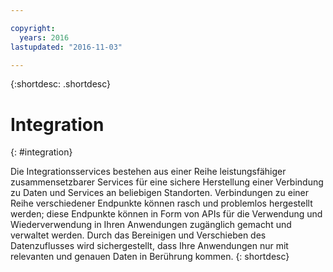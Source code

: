 ```yaml
---

copyright:
  years: 2016
lastupdated: "2016-11-03"

---
```


{:shortdesc: .shortdesc}

# Integration
{: #integration}

Die Integrationsservices bestehen aus einer Reihe leistungsfähiger zusammensetzbarer Services für eine sichere Herstellung einer Verbindung zu Daten und Services an beliebigen Standorten. Verbindungen zu einer Reihe verschiedener Endpunkte können rasch und problemlos hergestellt werden; diese Endpunkte können in Form von APIs für die Verwendung und Wiederverwendung in Ihren Anwendungen zugänglich gemacht und verwaltet werden. Durch das Bereinigen und Verschieben des Datenzuflusses wird sichergestellt, dass Ihre Anwendungen nur mit relevanten und genauen Daten in Berührung kommen.
{: shortdesc}
